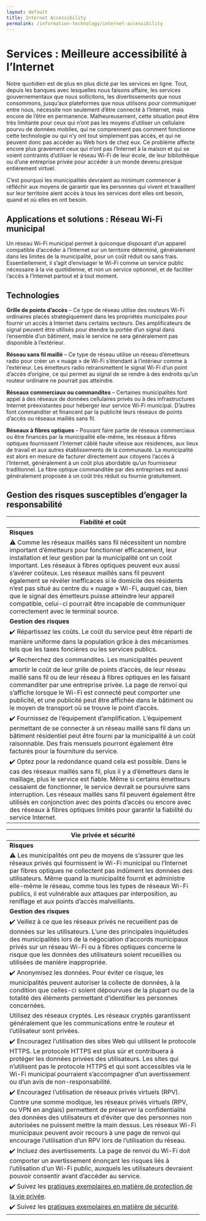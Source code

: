 ```yaml
---
layout: default
title: Internet Accessibility
permalink: /information-technology/internet-accessibility
---
```

# Services : Meilleure accessibilité à l’Internet

Notre quotidien est de plus en plus dicté par les services en ligne. Tout, depuis les banques avec lesquelles nous faisons affaire, les services gouvernementaux que nous sollicitons, les divertissements que nous consommons, jusqu’aux plateformes que nous utilisons pour communiquer entre nous, nécessite non seulement d’être connecté à l’Internet, mais encore de l’être en permanence. Malheureusement, cette situation peut être très limitante pour ceux qui n’ont pas les moyens d’utiliser un cellulaire pourvu de données mobiles, qui ne comprennent pas comment fonctionne cette technologie ou qui n’y ont tout simplement pas accès, et qui ne peuvent donc pas accéder au Web hors de chez eux. Ce problème affecte encore plus gravement ceux qui n’ont pas l’Internet à la maison et qui se voient contraints d’utiliser le réseau Wi-Fi de leur école, de leur bibliothèque ou d’une entreprise privée pour accéder à un monde devenu presque entièrement virtuel.

C’est pourquoi les municipalités devraient au minimum commencer à réfléchir aux moyens de garantir que les personnes qui vivent et travaillent sur leur territoire aient accès à tous les services dont elles ont besoin, quand et où elles en ont besoin.

## Applications et solutions : Réseau Wi-Fi municipal

Un réseau Wi-Fi municipal permet à quiconque disposant d’un appareil compatible d’accéder à l’Internet sur un territoire déterminé, généralement dans les limites de la municipalité, pour un coût réduit ou sans frais. Essentiellement, il s’agit d’envisager le Wi-Fi comme un service public nécessaire à la vie quotidienne, et non un service optionnel, et de faciliter l’accès à l’Internet partout et à tout moment.

## Technologies

**Grille de points d’accès** – Ce type de réseau utilise des routeurs Wi-Fi ordinaires placés stratégiquement dans les propriétés municipales pour fournir un accès à Internet dans certains secteurs. Des amplificateurs de signal peuvent être utilisés pour étendre la portée d’un signal dans l’ensemble d’un bâtiment, mais le service ne sera généralement pas disponible à l’extérieur.

**Réseau sans fil maillé** – Ce type de réseau utilise un réseau d’émetteurs radio pour créer un « nuage » de Wi-Fi s’étendant à l’intérieur comme à l’extérieur. Les émetteurs radio retransmettent le signal Wi-Fi d’un point d’accès d’origine, ce qui permet au signal de se rendre à des endroits qu’un routeur ordinaire ne pourrait pas atteindre.

**Réseaux commerciaux ou commandites** – Certaines municipalités font appel à des réseaux de données cellulaires privés ou à des infrastructures Internet préexistantes pour héberger leur service Wi-Fi municipal. D’autres font commanditer et financent par la publicité leurs réseaux de points d’accès ou réseaux maillés sans fil.

**Réseaux à fibres optiques** – Pouvant faire partie de réseaux commerciaux ou être financés par la municipalité elle-même, les réseaux à fibres optiques fournissent l’Internet câblé haute vitesse aux résidences, aux lieux de travail et aux autres établissements de la communauté. La municipalité est alors en mesure de facturer directement aux citoyens l’accès à l’Internet, généralement à un coût plus abordable qu’un fournisseur traditionnel. La fibre optique commanditée par des entreprises est aussi généralement proposée à un coût très réduit ou fournie gratuitement.

## Gestion des risques susceptibles d’engager la responsabilité

| Fiabilité et coût|
|---|
|**Risques**|
|:warning: Comme les réseaux maillés sans fil nécessitent un nombre important d’émetteurs pour fonctionner efficacement, leur installation et leur gestion par la municipalité ont un coût important. Les réseaux à fibres optiques peuvent eux aussi s’avérer coûteux. Les réseaux maillés sans fil peuvent également se révéler inefficaces si le domicile des résidents n’est pas situé au centre du « nuage » Wi-Fi, auquel cas, bien que le signal des émetteurs puisse atteindre leur appareil compatible, celui-ci pourrait être incapable de communiquer correctement avec le terminal source.|
|**Gestion des risques**|
|:heavy_check_mark: Répartissez les coûts. Le coût du service peut être réparti de manière uniforme dans la population grâce à des mécanismes tels que les taxes foncières ou les services publics.|
|:heavy_check_mark: Recherchez des commandites. Les municipalités peuvent amortir le coût de leur grille de points d’accès, de leur réseau maillé sans fil ou de leur réseau à fibres optiques en les faisant commanditer par une entreprise privée. La page de renvoi qui s’affiche lorsque le Wi-Fi est connecté peut comporter une publicité, et une publicité peut être affichée dans le bâtiment ou le moyen de transport où se trouve le point d’accès.|
|:heavy_check_mark: Fournissez de l’équipement d’amplification. L’équipement permettant de se connecter à un réseau maillé sans fil dans un bâtiment résidentiel peut être fourni par la municipalité à un coût raisonnable. Des frais mensuels pourront également être facturés pour la fourniture du service.|
|:heavy_check_mark: Optez pour la redondance quand cela est possible. Dans le cas des réseaux maillés sans fil, plus il y a d’émetteurs dans le maillage, plus le service est fiable. Même si certains émetteurs cessaient de fonctionner, le service devrait se poursuivre sans interruption. Les réseaux maillés sans fil peuvent également être utilisés en conjonction avec des points d’accès ou encore avec des réseaux à fibres optiques limités pour garantir la fiabilité du service Internet. |

| Vie privée et sécurité|
|---|
| **Risques**|
|:warning: Les municipalités ont peu de moyens de s’assurer que les réseaux privés qui fournissent le Wi-Fi municipal ou l’Internet par fibres optiques ne collectent pas indûment les données des utilisateurs. Même quand la municipalité fournit et administre elle-même le réseau, comme tous les types de réseaux Wi-Fi publics, il est vulnérable aux attaques par interposition, au reniflage et aux points d’accès malveillants.|
|**Gestion des risques**|
|:heavy_check_mark: Veillez à ce que les réseaux privés ne recueillent pas de données sur les utilisateurs. L’une des principales inquiétudes des municipalités lors de la négociation d’accords municipaux privés sur un réseau Wi-Fi ou à fibres optiques concerne le risque que les données des utilisateurs soient recueillies ou utilisées de manière inappropriée.|
|:heavy_check_mark: Anonymisez les données. Pour éviter ce risque, les municipalités peuvent autoriser la collecte de données, à la condition que celles-ci soient dépourvues de la plupart ou de la totalité des éléments permettant d’identifier les personnes concernées.|
|Utilisez des réseaux cryptés. Les réseaux cryptés garantissent généralement que les communications entre le routeur et l’utilisateur sont privées.|
|:heavy_check_mark: Encouragez l’utilisation des sites Web qui utilisent le protocole HTTPS. Le protocole HTTPS est plus sûr et contribuera à protéger les données privées des utilisateurs. Les sites qui n’utilisent pas le protocole HTTPS et qui sont accessibles via le Wi-Fi municipal pourraient s’accompagner d’un avertissement ou d’un avis de non-responsabilité.|
|:heavy_check_mark: Encouragez l’utilisation de réseaux privés virtuels (RPV). Contre une somme modique, les réseaux privés virtuels (RPV, ou VPN en anglais) permettent de préserver la confidentialité des données des utilisateurs et d’éviter que des personnes non autorisées ne puissent mettre la main dessus. Les réseaux Wi-Fi municipaux peuvent avoir recours à une page de renvoi qui encourage l’utilisation d’un RPV lors de l’utilisation du réseau.|
|:heavy_check_mark: Incluez des avertissements. La page de renvoi du Wi-Fi doit comporter un avertissement énonçant les risques liés à l’utilisation d’un Wi-Fi public, auxquels les utilisateurs devraient pouvoir consentir avant d’accéder au service.|
|:heavy_check_mark: Suivez les [pratiques exemplaires en matière de protection de la vie privée](https://cippic-ca.github.io/SmartCityToolkit/privacy.html).|
|:heavy_check_mark: Suivez les [pratiques exemplaires en matière de sécurité](https://cippic-ca.github.io/SmartCityToolkit/security.html).|
